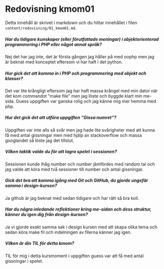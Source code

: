---
---
Redovisning kmom01
=========================

Detta innehåll är skrivet i markdown och du hittar innehållet i filen `content/redovisning/01_kmom01.md`.

<h5>Har du tidigare kunskaper (eller förutfattade meningar) i objektorienterad programmering i PHP eller något annat språk?</h5>

Nej det har jag inte, det är första gången jag håller på med oophp men jag är beknat med konceptet eftersom vi har haft i det python.


<h5>Hur gick det att komma in i PHP och programmering med objekt och klasser?</h5>

Det var lite krångligt eftersom jag har haft massa krångel med min dator när det kom commandot "make file" men jag löste och byggde klart min me-sida. Guess uppgiften var ganska rolig och jag känne mig mer hemma med php.

<h5>Hur det gick det att utföra uppgiften “Gissa numret”?</h5>
Uppgiften var inte alls så svår men jag hade lite svårigheter med att kunna få med antal gissningar men med hjälp av stackoverflow och massa googlandet så löste jag det tillslut.

<h5>Vilken taktik valde du för att lagra spelet i sessionen?</h5>

Sessionen kunde ihåg number och number jämfördes med random tal och jag valde att köra med två sessioner till number och antal gissningar.


<h5>Gick det bra att komma igång med Git och GitHub, du gjorde ungefär samma i design-kursen?</h5>

Ja github är jag beknat med sedan tidigare och har rätt så bra koll.

<h5>Har du några inledande reflektioner kring me-sidan och dess struktur, känner du igen dig från design-kursen?</h5>

Ja vi gjorde exakt samma sak i design kursen med att skapa olika tema och sedan köra make fil och indelningen av filerna känner jag igen.

<h5>Vilken är din TIL för detta kmom?</h5>
TIL för mig i detta kursmoment i uppgiften guess var att få med antal gissningar i spelet.
